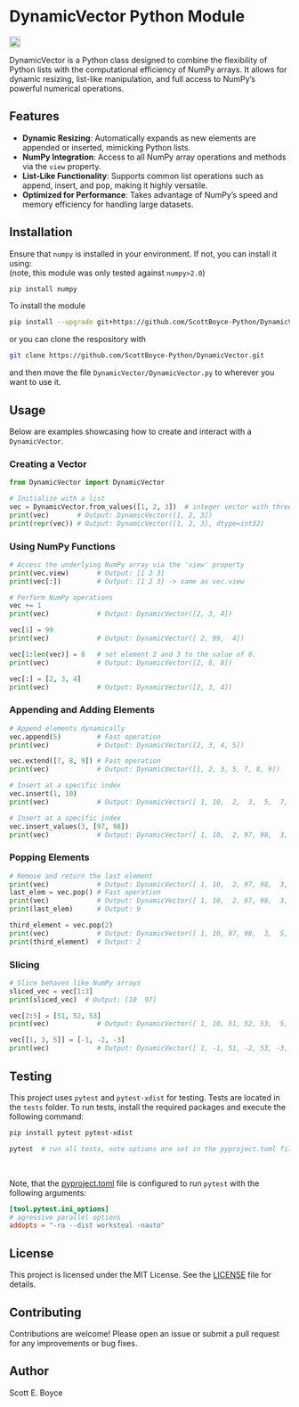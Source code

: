 # DynamicVector Python Module

<p align="left">
  <img src="https://github.com/ScottBoyce-Python/DynamicVector/actions/workflows/python-pytest.yml/badge.svg" alt="Build Status" height="20">
</p>


DynamicVector is a Python class designed to combine the flexibility of Python lists with the computational efficiency of NumPy arrays. It allows for dynamic resizing, list-like manipulation, and full access to NumPy’s powerful numerical operations. 

## Features

- **Dynamic Resizing**: Automatically expands as new elements are appended or inserted, mimicking Python lists.
- **NumPy Integration**: Access to all NumPy array operations and methods via the `view` property.
- **List-Like Functionality**: Supports common list operations such as append, insert, and pop, making it highly versatile.
- **Optimized for Performance**: Takes advantage of NumPy’s speed and memory efficiency for handling large datasets.

## Installation
Ensure that `numpy` is installed in your environment. If not, you can install it using:  
 (note, this module was only tested against `numpy>2.0`)

```bash
pip install numpy
```

To install the module

```bash
pip install --upgrade git+https://github.com/ScottBoyce-Python/DynamicVector.git
```

or you can clone the respository with
```bash
git clone https://github.com/ScottBoyce-Python/DynamicVector.git
```
and then move the file `DynamicVector/DynamicVector.py` to wherever you want to use it.


## Usage

Below are examples showcasing how to create and interact with a `DynamicVector`.

### Creating a Vector

```python
from DynamicVector import DynamicVector

# Initialize with a list
vec = DynamicVector.from_values([1, 2, 3])  # integer vector with three values
print(vec)       # Output: DynamicVector([1, 2, 3])
print(repr(vec)) # Output: DynamicVector([1, 2, 3], dtype=int32)
```

### Using NumPy Functions

```python
# Access the underlying NumPy array via the 'view' property
print(vec.view)       # Output: [1 2 3]
print(vec[:])         # Output: [1 2 3] -> same as vec.view

# Perform NumPy operations
vec += 1
print(vec)            # Output: DynamicVector([2, 3, 4])

vec[1] = 99
print(vec)            # Output: DynamicVector([ 2, 99,  4])

vec[1:len(vec)] = 8   # set element 2 and 3 to the value of 8.
print(vec)            # Output: DynamicVector([2, 8, 8])

vec[:] = [2, 3, 4]
print(vec)            # Output: DynamicVector([2, 3, 4])
```

### Appending and Adding Elements

```python
# Append elements dynamically
vec.append(5)         # Fast operation
print(vec)            # Output: DynamicVector([2, 3, 4, 5])

vec.extend([7, 8, 9]) # Fast operation
print(vec)            # Output: DynamicVector([1, 2, 3, 5, 7, 8, 9])

# Insert at a specific index
vec.insert(1, 10)
print(vec)            # Output: DynamicVector([ 1, 10,  2,  3,  5,  7,  8,  9])

# Insert at a specific index
vec.insert_values(3, [97, 98])
print(vec)            # Output: DynamicVector([ 1, 10,  2, 97, 98,  3,  5,  7,  8,  9])
```

### Popping Elements

```python
# Remove and return the last element
print(vec)            # Output: DynamicVector([ 1, 10,  2, 97, 98,  3,  5,  7,  8,  9])
last_elem = vec.pop() # Fast operation
print(vec)            # Output: DynamicVector([ 1, 10,  2, 97, 98,  3,  5,  7,  8])
print(last_elem)      # Output: 9

third_element = vec.pop(2)
print(vec)            # Output: DynamicVector([ 1, 10, 97, 98,  3,  5,  7,  8])
print(third_element)  # Output: 2
```

### Slicing

```python
# Slice behaves like NumPy arrays
sliced_vec = vec[1:3]
print(sliced_vec)  # Output: [10  97]

vec[2:5] = [51, 52, 53]
print(vec)            # Output: DynamicVector([ 1, 10, 51, 52, 53,  5,  7,  8])

vec[[1, 3, 5]] = [-1, -2, -3]
print(vec)            # Output: DynamicVector([ 1, -1, 51, -2, 53, -3,  7,  8])
```

## Testing

This project uses `pytest` and `pytest-xdist` for testing. Tests are located in the `tests` folder. To run tests, install the required packages and execute the following command:

```bash
pip install pytest pytest-xdist

pytest  # run all tests, note options are set in the pyproject.toml file
```

&nbsp; 

Note, that the [pyproject.toml](pyproject.toml) file is configured to run `pytest` with the following arguments:

```toml
[tool.pytest.ini_options]
# agressive parallel options
addopts = "-ra --dist worksteal -nauto"
```



## License

This project is licensed under the MIT License. See the [LICENSE](LICENSE) file for details.

## Contributing
Contributions are welcome! Please open an issue or submit a pull request for any improvements or bug fixes.

## Author
Scott E. Boyce
